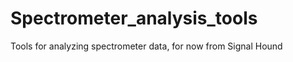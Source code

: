 Spectrometer_analysis_tools
===========================

Tools for analyzing spectrometer data, for now from Signal Hound

